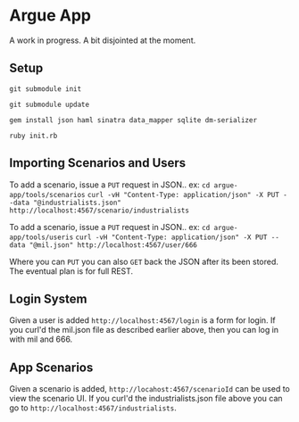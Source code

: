 Argue App
=========
A work in progress. A bit disjointed at the moment.

Setup
-----
`git submodule init`

`git submodule update`

`gem install json haml sinatra data_mapper sqlite dm-serializer`

`ruby init.rb`

Importing Scenarios and Users
-----------------------------
To add a scenario, issue a `PUT` request in JSON.. ex:
`cd argue-app/tools/scenarios`
`curl -vH "Content-Type: application/json" -X PUT --data "@industrialists.json" http://localhost:4567/scenario/industrialists`

To add a scenario, issue a `PUT` request in JSON.. ex:
`cd argue-app/tools/useris`
`curl -vH "Content-Type: application/json" -X PUT --data "@mil.json" http://localhost:4567/user/666`

Where you can `PUT` you can also `GET` back the JSON after its been stored. The eventual plan is for full REST.

Login System
-------------
Given a user is added `http://localhost:4567/login` is a form for login.
If you curl'd  the mil.json file as described earlier above, then you can log in with mil and 666.

App Scenarios
-------------
Given a scenario is added, `http://locahost:4567/scenarioId` can be used to view the scenario UI.
If you curl'd the industrialists.json file above you can go to `http://localhost:4567/industrialists`.
